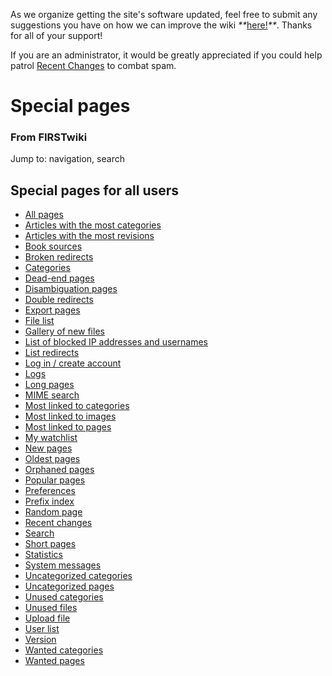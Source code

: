 As we organize getting the site's software updated, feel free to submit any
suggestions you have on how we can improve the wiki
_**_[here!](/index.php/User:Hallry/Suggestions "User:Hallry/Suggestions"
)_**_. Thanks for all of your support!

If you are an administrator, it would be greatly appreciated if you could help
patrol [Recent Changes](/index.php/Special:Recentchanges
"Special:Recentchanges" ) to combat spam.

# Special pages

### From FIRSTwiki

Jump to: navigation, search

## Special pages for all users

  * [All pages](/index.php/Special:Allpages "Special:Allpages" )
  * [Articles with the most categories](/index.php/Special:Mostcategories "Special:Mostcategories" )
  * [Articles with the most revisions](/index.php/Special:Mostrevisions "Special:Mostrevisions" )
  * [Book sources](/index.php/Special:Booksources "Special:Booksources" )
  * [Broken redirects](/index.php/Special:BrokenRedirects "Special:BrokenRedirects" )
  * [Categories](/index.php/Special:Categories "Special:Categories" )
  * [Dead-end pages](/index.php/Special:Deadendpages "Special:Deadendpages" )
  * [Disambiguation pages](/index.php/Special:Disambiguations "Special:Disambiguations" )
  * [Double redirects](/index.php/Special:DoubleRedirects "Special:DoubleRedirects" )
  * [Export pages](/index.php/Special:Export "Special:Export" )
  * [File list](/index.php/Special:Imagelist "Special:Imagelist" )
  * [Gallery of new files](/index.php/Special:Newimages "Special:Newimages" )
  * [List of blocked IP addresses and usernames](/index.php/Special:Ipblocklist "Special:Ipblocklist" )
  * [List redirects](/index.php/Special:Listredirects "Special:Listredirects" )
  * [Log in / create account](/index.php/Special:Userlogin "Special:Userlogin" )
  * [Logs](/index.php/Special:Log "Special:Log" )
  * [Long pages](/index.php/Special:Longpages "Special:Longpages" )
  * [MIME search](/index.php/Special:MIMEsearch "Special:MIMEsearch" )
  * [Most linked to categories](/index.php/Special:Mostlinkedcategories "Special:Mostlinkedcategories" )
  * [Most linked to images](/index.php/Special:Mostimages "Special:Mostimages" )
  * [Most linked to pages](/index.php/Special:Mostlinked "Special:Mostlinked" )
  * [My watchlist](/index.php/Special:Watchlist "Special:Watchlist" )
  * [New pages](/index.php/Special:Newpages "Special:Newpages" )
  * [Oldest pages](/index.php/Special:Ancientpages "Special:Ancientpages" )
  * [Orphaned pages](/index.php/Special:Lonelypages "Special:Lonelypages" )
  * [Popular pages](/index.php/Special:Popularpages "Special:Popularpages" )
  * [Preferences](/index.php/Special:Preferences "Special:Preferences" )
  * [Prefix index](/index.php/Special:Prefixindex "Special:Prefixindex" )
  * [Random page](/index.php/Special:Randompage "Special:Randompage" )
  * [Recent changes](/index.php/Special:Recentchanges "Special:Recentchanges" )
  * [Search](/index.php/Special:Search "Special:Search" )
  * [Short pages](/index.php/Special:Shortpages "Special:Shortpages" )
  * [Statistics](/index.php/Special:Statistics "Special:Statistics" )
  * [System messages](/index.php/Special:Allmessages "Special:Allmessages" )
  * [Uncategorized categories](/index.php/Special:Uncategorizedcategories "Special:Uncategorizedcategories" )
  * [Uncategorized pages](/index.php/Special:Uncategorizedpages "Special:Uncategorizedpages" )
  * [Unused categories](/index.php/Special:Unusedcategories "Special:Unusedcategories" )
  * [Unused files](/index.php/Special:Unusedimages "Special:Unusedimages" )
  * [Upload file](/index.php/Special:Upload "Special:Upload" )
  * [User list](/index.php/Special:Listusers "Special:Listusers" )
  * [Version](/index.php/Special:Version "Special:Version" )
  * [Wanted categories](/index.php/Special:Wantedcategories "Special:Wantedcategories" )
  * [Wanted pages](/index.php/Special:Wantedpages "Special:Wantedpages" )

